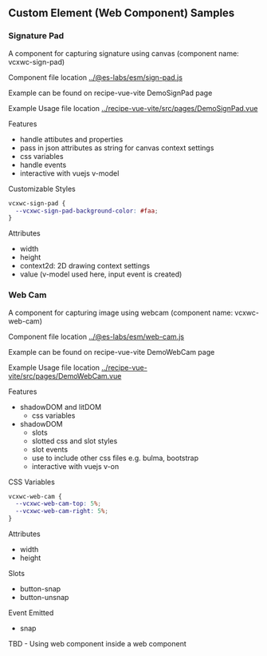 ## Custom Element (Web Component) Samples

### Signature Pad

A component for capturing signature using canvas (component name: vcxwc-sign-pad)

Component file location [../@es-labs/esm/sign-pad.js](../@es-labs/esm/sign-pad.js)

Example can be found on recipe-vue-vite DemoSignPad page

Example Usage file location [../recipe-vue-vite/src/pages/DemoSignPad.vue](../recipe-vue-vite/src/pages/DemoSignPad.vue)

Features
- handle attibutes and properties
- pass in json attributes as string for canvas context settings
- css variables
- handle events
- interactive with vuejs v-model

Customizable Styles

```css
vcxwc-sign-pad {
  --vcxwc-sign-pad-background-color: #faa;
}
```

Attributes
- width
- height
- context2d: 2D drawing context settings
- value (v-model used here, input event is created)

### Web Cam

A component for capturing image using webcam (component name: vcxwc-web-cam)

Component file location [../@es-labs/esm/web-cam.js](../@es-labs/esm/web-cam.js)

Example can be found on recipe-vue-vite DemoWebCam page

Example Usage file location [../recipe-vue-vite/src/pages/DemoWebCam.vue](../recipe-vue-vite/src/pages/DemoWebCam.vue)

Features
- shadowDOM and litDOM
  - css variables
- shadowDOM
  - slots
  - slotted css and slot styles
  - slot events
  - use <link> to include other css files e.g. bulma, bootstrap
  - interactive with vuejs v-on

CSS Variables

```css
vcxwc-web-cam {
  --vcxwc-web-cam-top: 5%;
  --vcxwc-web-cam-right: 5%;
}
```

Attributes
- width
- height

Slots
- button-snap
- button-unsnap

Event Emitted
- snap


TBD - Using web component inside a web component